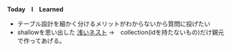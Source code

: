 **Today　I　Learned**
- テーブル設計を細かく分けるメリットがわからないから質問に投げたい
- shallowを思い出した [浅いネスト](tps://railsguides.jp/routing.html#%E6%B5%85%E3%81%84%E3%83%8D%E3%82%B9%E3%83%88)
→　collection(idを持たないもの)だけ親元で作ってあげる。 
